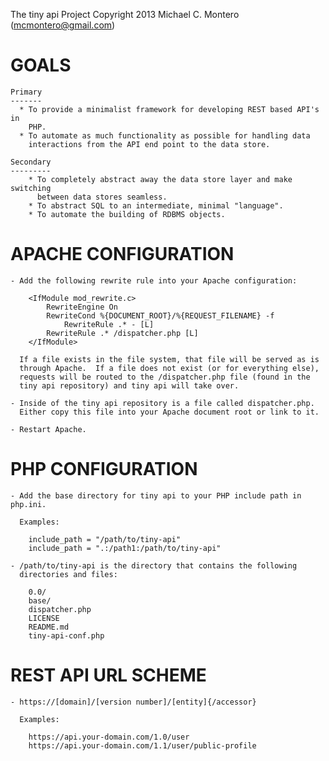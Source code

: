The tiny api Project
Copyright 2013 Michael C. Montero (mcmontero@gmail.com)

GOALS
=====

    Primary
    -------
      * To provide a minimalist framework for developing REST based API's in
        PHP.
      * To automate as much functionality as possible for handling data
        interactions from the API end point to the data store.

    Secondary
    ---------
        * To completely abstract away the data store layer and make switching
          between data stores seamless.
        * To abstract SQL to an intermediate, minimal "language".
        * To automate the building of RDBMS objects.

APACHE CONFIGURATION
====================

    - Add the following rewrite rule into your Apache configuration:

        <IfModule mod_rewrite.c>
            RewriteEngine On
            RewriteCond %{DOCUMENT_ROOT}/%{REQUEST_FILENAME} -f
                RewriteRule .* - [L]
            RewriteRule .* /dispatcher.php [L]
        </IfModule>

      If a file exists in the file system, that file will be served as is
      through Apache.  If a file does not exist (or for everything else),
      requests will be routed to the /dispatcher.php file (found in the
      tiny api repository) and tiny api will take over.

    - Inside of the tiny api repository is a file called dispatcher.php.
      Either copy this file into your Apache document root or link to it.

    - Restart Apache.

PHP CONFIGURATION
=================

    - Add the base directory for tiny api to your PHP include path in php.ini.

      Examples:

        include_path = "/path/to/tiny-api"
        include_path = ".:/path1:/path/to/tiny-api"

    - /path/to/tiny-api is the directory that contains the following
      directories and files:

        0.0/
        base/
        dispatcher.php
        LICENSE
        README.md
        tiny-api-conf.php

REST API URL SCHEME
===================

    - https://[domain]/[version number]/[entity]{/accessor}

      Examples:

        https://api.your-domain.com/1.0/user
        https://api.your-domain.com/1.1/user/public-profile
